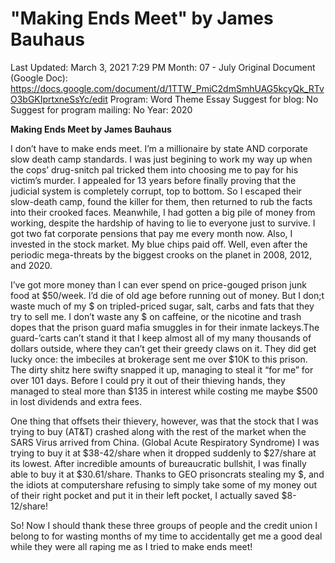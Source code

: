 # "Making Ends Meet" by James Bauhaus

Last Updated: March 3, 2021 7:29 PM
Month: 07 - July
Original Document (Google Doc): https://docs.google.com/document/d/1TTW_PmiC2dmSmhUAG5kcyQk_RTvO3bGKIprtxneSsYc/edit
Program: Word Theme Essay
Suggest for blog: No
Suggest for program mailing: No
Year: 2020

**Making Ends Meet by James Bauhaus**

I don’t have to make ends meet. I’m a millionaire by state AND corporate slow death camp standards. I was just begining to work my way up when the cops’ drug-snitch pal tricked them into choosing me to pay for his victim’s murder. I appealed for 13 years before finally proving that the judicial system is completely corrupt, top to bottom. So I escaped their slow-death camp, found the killer for them, then returned to rub the facts into their crooked faces. Meanwhile, I had gotten a big pile of money from working, despite the hardship of having to lie to everyone just to survive. I got two fat corporate pensions that pay me every month now. Also, I invested in the stock market. My blue chips paid off. Well, even after the periodic mega-threats by the biggest crooks on the planet in 2008, 2012, and 2020.

I’ve got more money than I can ever spend on price-gouged prison junk food at $50/week. I’d die of old age before running out of money. But I don;t waste much of my $ on tripled-priced sugar, salt, carbs and fats that they try to sell me. I don’t waste any $ on caffeine, or the nicotine and trash dopes that the prison guard mafia smuggles in for their inmate lackeys.The guard-’carts can’t stand it that I keep almost all of my many thousands of dollars outside, where they can’t get their greedy claws on it. They did get lucky once: the imbeciles at brokerage sent me over $10K to this prison. The dirty shitz here swifty snapped it up, managing to steal it “for me” for over 101 days. Before I could pry it out of their thieving hands, they managed to steal more than $135 in interest while costing me maybe $500 in lost dividends and extra fees.

One thing that offsets their thievery, however, was that the stock that I was trying to buy (AT&T) crashed along with the rest of the market when the SARS Virus arrived from China. (Global Acute Respiratory Syndrome) I was trying to buy it at $38-42/share when it dropped suddenly to $27/share at its lowest. After incredible amounts of bureaucratic bullshit, I was finally able to buy it at $30.61/share. Thanks to GEO prisoncrats stealing my $, and the idiots at computershare refusing to simply take some of my money out of their right pocket and put it in their left pocket, I actually saved $8-12/share!

So! Now I should thank these three groups of people and the credit union I belong to for wasting months of my time to accidentally get me a good deal while they were all raping me as I tried to make ends meet!
